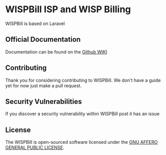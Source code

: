 # WISPBill ISP and WISP Billing 


WISPBill is based on Laravel
## Official Documentation

Documentation can be found on the [Github WIKI](https://github.com/WISPBill/WISPBill-Web-App/wiki)

## Contributing

Thank you for considering contributing to WISPBill. We don't have a guide yet for now just make a pull request. 

## Security Vulnerabilities

If you discover a security vulnerability within WISPBill post it has an issue 

## License

The WISPBill is open-sourced software licensed under the [GNU AFFERO GENERAL PUBLIC LICENSE](https://opensource.org/licenses/AGPL-3.0).
